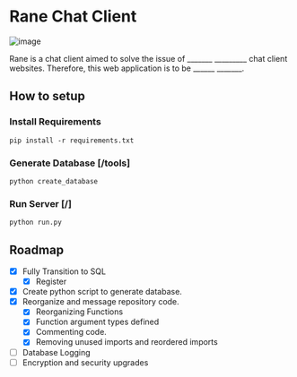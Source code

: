 # Rane Chat Client

![image](https://user-images.githubusercontent.com/36951064/114356224-b4d15100-9bb3-11eb-9dd7-22f5301016a3.png)

Rane is a chat client aimed to solve the issue of _______ _________ chat client websites. Therefore, this web application is to be ______ _______.

## How to setup

### Install Requirements

    pip install -r requirements.txt

### Generate Database [/tools]

    python create_database

### Run Server [/]
    python run.py

## Roadmap

- [x] Fully Transition to SQL
  - [x] Register
- [x] Create python script to generate database.
- [x] Reorganize and message repository code.
  - [x] Reorganizing Functions
  - [x] Function argument types defined
  - [x] Commenting code.
  - [x] Removing unused imports and reordered imports
- [ ] Database Logging
- [ ] Encryption and security upgrades
